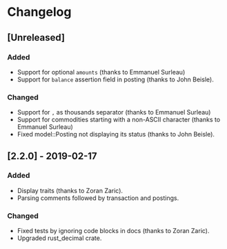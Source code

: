 # Changelog

## [Unreleased]

### Added

- Support for optional `amounts` (thanks to Emmanuel Surleau)
- Support for `balance` assertion field in posting (thanks to John Beisle).

### Changed

- Support for `,` as thousands separator (thanks to Emmanuel Surleau)
- Support for commodities starting with a non-ASCII character (thanks to Emmanuel Surleau)
- Fixed model::Posting not displaying its status (thanks to John Beisle).

## [2.2.0] - 2019-02-17

### Added

- Display traits (thanks to Zoran Zaric).
- Parsing comments followed by transaction and postings.

### Changed

- Fixed tests by ignoring code blocks in docs (thanks to Zoran Zaric).
- Upgraded rust_decimal crate.
